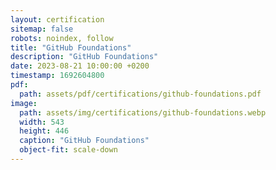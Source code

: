 ```yaml
---
layout: certification
sitemap: false
robots: noindex, follow
title: "GitHub Foundations"
description: "GitHub Foundations"
date: 2023-08-21 10:00:00 +0200
timestamp: 1692604800
pdf:
  path: assets/pdf/certifications/github-foundations.pdf
image:
  path: assets/img/certifications/github-foundations.webp
  width: 543
  height: 446
  caption: "GitHub Foundations"
  object-fit: scale-down
---
```

